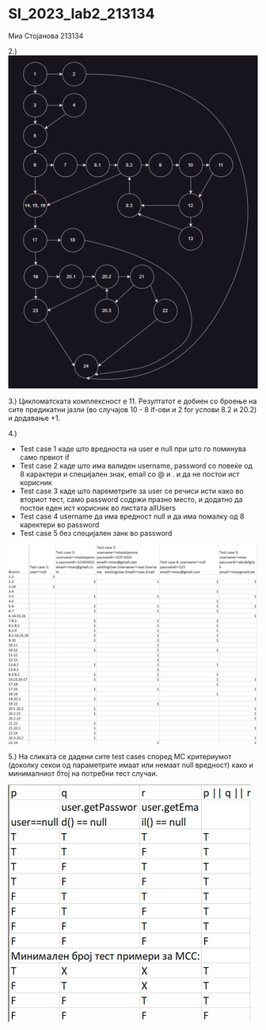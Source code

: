 # SI_2023_lab2_213134

Миа Стојанова 213134

2.)
![CFG](control_flow_graph_lab2.png)

3.) Цикломатската комплексност е 11. Резултатот е добиен со броење на сите предикатни јазли (во случајов 10 - 8 if-ови и 2 for услови 8.2 и 20.2) и додавање +1.

4.)
- Test case 1 каде што вредноста на user е null при што го поминува само првиот if 
- Test case 2 каде што има валиден username, password со повеќе од 8 карактери и специјален знак, email со @ и . и да не постои ист корисник
- Test case 3 каде што пареметрите за user се речиси исти како во вториот тест, само password содржи празно место, и додатно да постои еден ист корисник во листата allUsers
- Test case 4 username да има вредност null и да има помалку од 8 каректери во password
- Test case 5 без специјален занк во password

![EB](every_branch_table.png)


5.)
На сликата се дадени сите test cases според MC критериумот (доколку секои од параметрите имаат или немаат null вредност) како и минималниот бтој на потребни тест случаи.

![MCC](mcc_table.png)





